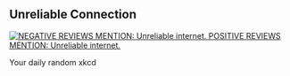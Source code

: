 ## Unreliable Connection
[![NEGATIVE REVIEWS MENTION: Unreliable internet. POSITIVE REVIEWS MENTION: Unreliable internet.](https://imgs.xkcd.com/comics/unreliable_connection.png)](https://xkcd.com/2659/ "NEGATIVE REVIEWS MENTION: Unreliable internet. POSITIVE REVIEWS MENTION: Unreliable internet.")

Your daily random xkcd
